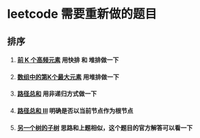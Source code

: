 # leetcode 需要重新做的题目

## 排序

1. #### [前 K 个高频元素](https://leetcode-cn.com/problems/top-k-frequent-elements/)   用快排 和 堆排做一下

2. #### [数组中的第K个最大元素](https://leetcode-cn.com/problems/kth-largest-element-in-an-array/) 用堆排做一下

3. #### [路径总和](https://leetcode-cn.com/problems/path-sum/) 用非递归方式做一下

4. #### [路径总和 III](https://leetcode-cn.com/problems/path-sum-iii/) 明确是否以当前节点作为根节点 

5. #### [另一个树的子树](https://leetcode-cn.com/problems/subtree-of-another-tree/) 思路和上题相似，这个题目的官方解答可以看一下 

